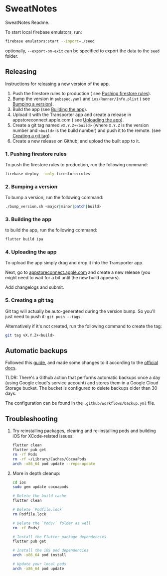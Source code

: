 # SweatNotes

SweatNotes Readme.

To start local firebase emulators, run:

   ```bash
   firebase emulators:start --import=./seed
   ```

optionally, `--export-on-exit` can be specified to export the data to the `seed` folder.

## Releasing

Instructions for releasing a new version of the app.

1. Push the firestore rules to production (
   see [Pushing firestore rules](#1-pushing-firestore-rules)).
2. Bump the version in `pubspec.yaml` and `ios/Runner/Info.plist` (
   see [Bumping a version](#2-bumping-a-version)).
3. Build the app (see [Building the app](#3-building-the-app)).
4. Upload it with the Transporter app and create a release in appstoreconnect.apple.com (
   see [Uploading the app](#4-uploading-the-app)).
5. Create a git tag named `vX.Y.Z+<build>` (where `X.Y.Z` is the version number and `<build>` is the
   build number) and push it to the remote. (see [Creating a git tag](#5-creating-a-git-tag)).
6. Create a new release on Github, and upload the built app to it.

### 1. Pushing firestore rules

To push the firestore rules to production, run the following command:

```bash
firebase deploy --only firestore:rules
```

### 2. Bumping a version

To bump a version, run the following command:

```bash
./bump_version.sh <major|minor|patch|build>
```

### 3. Building the app

to build the app, run the following command:

```bash
flutter build ipa
```

### 4. Uploading the app

To upload the app simply drag and drop it into the Transporter app.

Next, go
to [appstoreconnect.apple.com](https://appstoreconnect.apple.com/apps/6446651996/appstore/ios/version/deliverable)
and create a new release (you might need to wait for a bit until the new build appears).

Add changelogs and submit.

### 5. Creating a git tag

Git tag will actually be auto-generated during the version bump. So you'll just need to push
it: `git push --tags`.

Alternatively if it's not created, run the following command to create the tag:

```bash
git tag vX.Y.Z+<build>
```

## Automatic backups

Followed this [guide](https://fireship.io/snippets/firestore-automated-backups/), and made some
changes to it according to
the [official docs](https://github.com/google-github-actions/setup-gcloud).

TLDR: There's a Github action that performs automatic backups once a day (using Google cloud's
service account) and stores them in a Google Cloud Storage bucket. The bucket is configured to
delete backups older than 30 days.

The configuration can be found in the `.github/workflows/backup.yml` file.

## Troubleshooting

1. Try reinstalling packages, clearing and re-installing pods and building iOS for XCode-related
   issues:

    ```bash
    flutter clean
    flutter pub get
    rm -rf Pods
    rm -rf ~/Library/Caches/CocoaPods
    arch -x86_64 pod update --repo-update
    ```

2. More in depth cleanup:

    ```bash
    cd ios
    sudo gem update cocoapods
    
    # Delete the build cache
    flutter clean
    
    # Delete `Podfile.lock`
    rm Podfile.lock
    
    # Delete the `Pods/` folder as well
    rm -rf Pods/
    
    # Install the Flutter package dependencies
    flutter pub get
    
    # Install the iOS pod dependencies
    arch -x86_64 pod install
    
    # Update your local pods
    arch -x86_64 pod update
    ```
